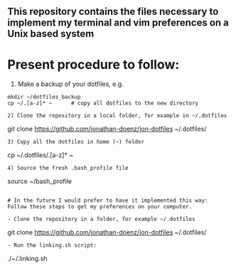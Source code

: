 ## This repository contains the files necessary to implement my terminal and vim preferences on a Unix based system

# Present procedure to follow:
1) Make a backup of your dotfiles, e.g.
```
mkdir ~/dotfiles_backup
cp ~/.[a-z]* ~ 		# copy all dotfiles to the new directory

2) Clone the repository in a local folder, for example in ~/.dotfiles
```
git clone https://github.com/jonathan-doenz/jon-dotfiles ~/.dotfiles/
```
3) Copy all the dotfiles in home (~) folder
```
cp ~/.dotfiles/.[a-z]\* ~
```
4) Source the fresh .bash_profile file
```
source ~/bash\_profile
```

# In the future I would prefer to have it implemented this way:
Follow these steps to get my preferences on your computer.

- Clone the repository in a folder, for example ~/.dotfiles
```
git clone https://github.com/jonathan-doenz/jon-dotfiles ~/.dotfiles/
```
- Run the linking.sh script:
```
./~/.linking.sh
```
